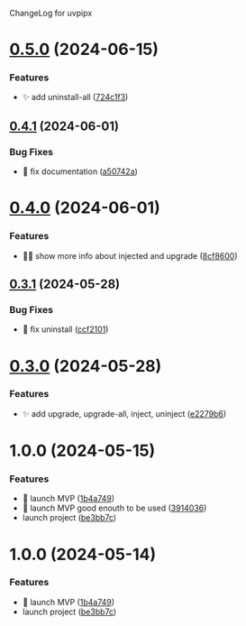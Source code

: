 ChangeLog for uvpipx

# [0.5.0](https://gitlab.com/pytgaen-group/uvpipx/compare/0.4.1...0.5.0) (2024-06-15)


### Features

* ✨ add uninstall-all ([724c1f3](https://gitlab.com/pytgaen-group/uvpipx/commit/724c1f385132a684a92dc7fb678e5f311bd9c8e0))

## [0.4.1](https://gitlab.com/pytgaen-group/uvpipx/compare/0.4.0...0.4.1) (2024-06-01)


### Bug Fixes

* 📝 fix documentation ([a50742a](https://gitlab.com/pytgaen-group/uvpipx/commit/a50742a3b6607c7c24981aae3948a7e1f606f796))

# [0.4.0](https://gitlab.com/pytgaen-group/uvpipx/compare/0.3.1...0.4.0) (2024-06-01)


### Features

* 🧑‍💻 show more info about injected and upgrade ([8cf8600](https://gitlab.com/pytgaen-group/uvpipx/commit/8cf8600b86caf05931c0b7af1e5acf8581994291))

## [0.3.1](https://gitlab.com/pytgaen-group/uvpipx/compare/0.3.0...0.3.1) (2024-05-28)


### Bug Fixes

* 🐛 fix uninstall ([ccf2101](https://gitlab.com/pytgaen-group/uvpipx/commit/ccf2101b29202b5edb9186b7f46a2422b79a4702))

# [0.3.0](https://gitlab.com/pytgaen-group/uvpipx/compare/0.2.0...0.3.0) (2024-05-28)


### Features

* ✨ add upgrade, upgrade-all, inject, uninject ([e2279b6](https://gitlab.com/pytgaen-group/uvpipx/commit/e2279b65e919a1fb3f488eedf2f5476bad5af220))

# 1.0.0 (2024-05-15)


### Features

* 🎉 launch MVP ([1b4a749](https://gitlab.com/pytgaen-group/uvpipx/commit/1b4a749e6c1576135a84e19794960c2b4d1267ed))
* 🎉 launch MVP good enouth to be used ([3914036](https://gitlab.com/pytgaen-group/uvpipx/commit/39140366c8563135c192dbe0c22f9327513a47a6))
* launch project ([be3bb7c](https://gitlab.com/pytgaen-group/uvpipx/commit/be3bb7cd8ddfd497c72e97359603332d502a0cd5))

# 1.0.0 (2024-05-14)


### Features

* 🎉 launch MVP ([1b4a749](https://gitlab.com/pytgaen-group/uvpipx/commit/1b4a749e6c1576135a84e19794960c2b4d1267ed))
* launch project ([be3bb7c](https://gitlab.com/pytgaen-group/uvpipx/commit/be3bb7cd8ddfd497c72e97359603332d502a0cd5))
